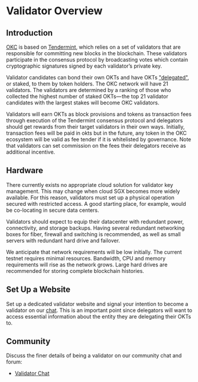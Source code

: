 # Validator Overview

## Introduction

[OKC](../README.md) is based on [Tendermint](https://github.com/tendermint/tendermint/tree/master/docs/introduction), which relies on a set of validators that are responsible for committing new blocks in the blockchain. These validators participate in the consensus protocol by broadcasting votes which contain cryptographic signatures signed by each validator’s private key.

Validator candidates can bond their own OKTs and have OKTs ["delegated"](/okc/docs/dev/core-concepts/delegator/delegators-guide-cli.html), or staked, to them by token holders. The OKC network will have 21 validators. The validators are determined by a ranking of those who  collected the highest number of staked OKTs— the top 21 validator candidates with the largest stakes will become OKC validators.

Validators will earn OKTs as block provisions and tokens as transaction fees through execution of the Tendermint consensus protocol and delegators should get rewards from their target validators in their own ways. Initially, transaction fees will be paid in okts but in the future, any token in the OKC ecosystem will be valid as fee tender if it is whitelisted by governance. Note that validators can set commission on the fees their delegators receive as additional incentive.

## Hardware

There currently exists no appropriate cloud solution for validator key management. This may change when cloud SGX becomes more widely available. For this reason, validators must set up a physical operation secured with restricted access. A good starting place, for example, would be co-locating in secure data centers.

Validators should expect to equip their datacenter with redundant power, connectivity, and storage backups. Having several redundant networking boxes for fiber, firewall and switching is recommended, as well as small servers with redundant hard drive and failover. 

We anticipate that network requirements will be low initially. The current testnet requires minimal resources. Bandwidth, CPU and memory requirements will rise as the network grows. Large hard drives are recommended for storing complete blockchain histories.

## Set Up a Website

Set up a dedicated validator website and signal your intention to become a validator on our [chat](https://t.me/OKExChainValidator). This is an important point since delegators will want to access essential information about the entity they are delegating their OKTs to.


## Community

Discuss the finer details of being a validator on our community chat and forum:

* [Validator Chat](https://discord.gg/VM4PRxYjtS)
